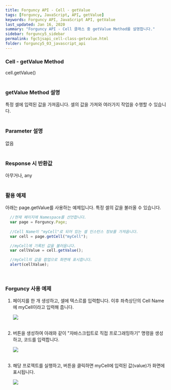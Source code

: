 ```yaml
---
title: Forguncy API - Cell - getValue
tags: [Forguncy, JavaScript, API, getValue]
keywords: Forguncy API, JavaScript API, getValue
last_updated: Jan 16, 2020
summary: "Forguncy API - Cell 클래스 중 getValue Method를 설명합니다."
sidebar: forguncy5_sidebar
permalink: fgc5jsapi_cell-class-getvalue.html
folder: forguncy5_03_javascript_api
---
```


### Cell - getValue Method
cell.getValue()
<br /><br />

### getValue Method 설명
특정 셀에 입력된 값을 가져옵니다. 셀의 값을 가져와 여러가지 작업을 수행할 수 있습니다.
<br /><br />

### Parameter 설명
없음
<br /><br />

### Response 시 반환값
아무거나, any
<br /><br />

### 활용 예제
아래는 page.getValue를 사용하는 예제입니다. 특정 셀의 값을 불러올 수 있습니다.
<br />

~~~javascript
  //현재 페이지에 Namespace를 선언합니다.
  var page = Forguncy.Page;
  
  //Cell Name이 "myCell"로 되어 있는 셀 인스턴스 정보를 가져옵니다.
  var cell = page.getCell("myCell");

  //myCell에 기록된 값을 불러옵니다.
  var cellValue = cell.getValue();

  //myCell의 값을 팝업으로 화면에 표시합니다.
  alert(cellValue);
~~~

<br />

### Forguncy 사용 예제

1. 페이지를 한 개 생성하고, 셀에 텍스르를 입력합니다. 이후 좌측상단의 Cell Name에 myCell이라고 입력해 줍니다.

    ![]({{site.url}}/images/forguncy5/ex-ss_cell-getvalue01.png)
    <br /><br />

2. 버튼을 생성하여 아래와 같이 "자바스크립트로 직접 프로그래밍하기" 명령을 생성하고, 코드를 입력합니다.

    ![]({{site.url}}/images/forguncy5/ex-ss_cell-getvalue02.png)
    <br /><br />

3. 해당 프로젝트를 실행하고, 버튼을 클릭하면 myCell에 입력된 값(value)가 화면에 표시됩니다.

    ![]({{site.url}}/images/forguncy5/ex-ss_cell-getvalue03.gif)

<br /><br />